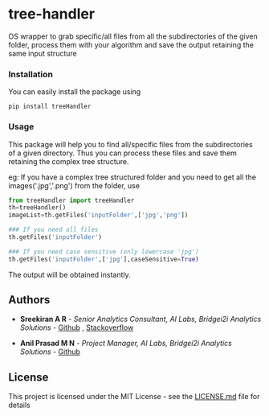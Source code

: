 # tree-handler

OS wrapper to grab specific/all files from all the subdirectories of the given folder, process
them with your algorithm and save the output retaining the same input structure


### Installation

You can easily install the package using

`pip install treeHandler`

### Usage
This package will help you to find all/specific files from the subdirectories of a given directory.
Thus you can process these files and save them retaining the complex tree structure.

eg:
If you have a complex tree structured folder and you need to get all the
images('.jpg','.png') from the folder, use
```python
from treeHandler import treeHandler
th=treeHandler()
imageList=th.getFiles('inputFolder',['jpg','png'])

### If you need all files
th.getFiles('inputFolder')

### If you need case sensitive (only lowercase 'jpg')
th.getFiles('inputFolder',['jpg'],caseSensitive=True)
```
The output will be obtained instantly.
## Authors

* **Sreekiran A R** - *Senior Analytics Consultant, AI Labs, Bridgei2i Analytics Solutions* -
 [Github](https://github.com/Sreekiranar) ,
[Stackoverflow](https://stackoverflow.com/users/9605907/sreekiran)

* **Anil Prasad M N** - *Project Manager, AI Labs, Bridgei2i Analytics Solutions* -
 [Github](https://github.com/anilprasadmn)

## License

This project is licensed under the MIT License - see the [LICENSE.md](LICENSE.md) file for details
